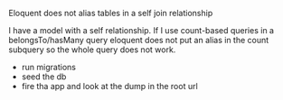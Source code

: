 Eloquent does not alias tables in a self join relationship

I have a model with a self relationship. If I use count-based queries in a belongsTo/hasMany query eloquent does not put
an alias in the count subquery so the whole query does not work.

- run migrations
- seed the db
- fire tha app and look at the dump in the root url
